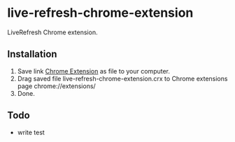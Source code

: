 live-refresh-chrome-extension
==========

LiveRefresh Chrome extension.

## Installation
1. Save link [Chrome Extension](https://github.com/shallker-wang/live-refresh-chrome-extension/raw/build/live-refresh-chrome-extension.crx) as file to your computer.
2. Drag saved file live-refresh-chrome-extension.crx to Chrome extensions page chrome://extensions/
3. Done.

## Todo
- write test

